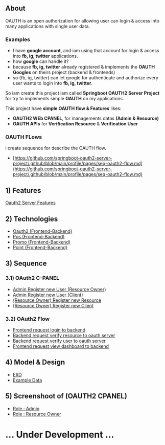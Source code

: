 ## About
OAUTH is an open authorization for allowing user can login & access into many applications with single user data. 

### Examples
- I have **google account**, and iam using that account for login & access into **fb, ig, twitter** applications. 
- how **google** can handle it?
- because **fb, ig, twitter** already registered & implements the **OAUTH Googles** on theirs project (backend & frontends)
- so (fb, ig, twitter) can let google for authenticate and authorize every user wants to login into **fb, ig, twitter**.

So iam create this project iam called **Springboot OAUTH2 Server Project** for try to implements simple **OAUTH** on my applications.

This project have **simple OAUTH flow & Features** likes:
- **OAUTH2 WEb CPANEL**, for managements datas **(Admin & Resource)**
- **OAUTH APIs** for **Verification Resource** & **Verification User**

### OAUTH FLows
i create sequence for describe the OAUTH flow.
- [https://github.com/springboot-oauth2-server-project/.github/blob/main/profile/pages/seq-oauth2-flow.md](https://github.com/springboot-oauth2-server-project/.github/blob/main/profile/pages/seq-oauth2-flow.md)



## 1) Features
[Oauth2 Server Features](https://github.com/springboot-oauth2-server-project/.github/blob/main/profile/pages/features.md/)

## 2) Technologies
- [Oauth2 (Frontend-Backend)](https://github.com/springboot-oauth2-server-project/.github/blob/main/profile/pages/tech-oauth2.md/)
- [Pos (Frontend-Backend)](https://github.com/springboot-oauth2-server-project/.github/blob/main/profile/pages/tech-pos.md/)
- [Promo (Frontend-Backend)](https://github.com/springboot-oauth2-server-project/.github/blob/main/profile/pages/tech-promo.md/)
- [Point (Frontend-Backend)](https://github.com/springboot-oauth2-server-project/.github/blob/main/profile/pages/tech-point.md/)

## 3) Sequence
### 3.1) OAuth2 C-PANEL
- [Admin Register new User (Resource Owner)](https://github.com/springboot-oauth2-server-project/.github/blob/main/profile/pages/sequence-register-user-resource-owner.md)
- [Admin Register new User (Client)](https://github.com/springboot-oauth2-server-project/.github/blob/main/profile/pages/seq-admin-reg-new-user-client.md)
- [(Resource Owner) Register new Resource ](https://github.com/springboot-oauth2-server-project/.github/blob/main/profile/pages/seq-resource-owner-reg-new-resource.md)
- [(Resource Owner) Register new Client ](https://github.com/springboot-oauth2-server-project/.github/blob/main/profile/pages/seq-resource-owner-regitster-new-client.md)

### 3.2) OAuth2 Flow
- [Frontend request login to backend](https://github.com/springboot-oauth2-server-project/.github/blob/main/profile/pages/seq-oauth2-flow.md)
- [Backend request verify resource to oauth server](https://github.com/springboot-oauth2-server-project/.github/blob/main/profile/pages/seq-oauth2-flow.md)
- [Backend request verify user to oauth server](https://github.com/springboot-oauth2-server-project/.github/blob/main/profile/pages/seq-oauth2-flow.md)
- [Frontend request view dashboard to backend](https://github.com/springboot-oauth2-server-project/.github/blob/main/profile/pages/seq-oauth2-flow.md)

## 4) Model & Design
- [ERD](https://github.com/springboot-oauth2-server-project/.github/blob/main/profile/pages/erd.md)
- [Example Data](https://github.com/springboot-oauth2-server-project/.github/blob/main/profile/pages/model-design-example-data.md)

## 5) Screenshoot of (OAUTH2 CPANEL)
- [Role : Admin](https://github.com/springboot-oauth2-server-project/.github/blob/main/profile/pages/sc-oauth-cpanel-admin.md)
- [Role : Resource Owner](https://github.com/springboot-oauth2-server-project/.github/blob/main/profile/pages/sc-oauth-cpanel-resourceowner.md)

# ... Under Development ...
